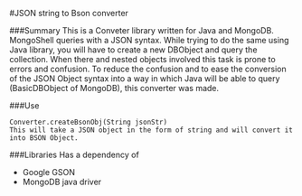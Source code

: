 #JSON string to Bson converter

###Summary
This is a Conveter library written for Java and MongoDB.
MongoShell queries with a JSON syntax. While trying to do the same using Java library, you will have to create a new DBObject and query the collection. When there and nested objects involved this task is prone to errors and confusion.
To reduce the confusion and to ease the conversion of the JSON Object syntax into a way in which Java will be able to query (BasicDBObject of MongoDB), this converter was made.
	
###Use

	Converter.createBsonObj(String jsonStr)
	This will take a JSON object in the form of string and will convert it into BSON Object.

###Libraries
Has a dependency of 
* Google GSON
* MongoDB java driver